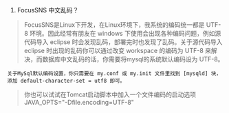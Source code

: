   1. FocusSNS 中文乱码？
> FocusSNS是Linux下开发，在Linux环境下，我系统的编码统一都是 UTF-8 环境。因此经常有朋友在 windows 下使用会出现各种编码问题，例如源代码导入 eclipse 时会发现乱码，部署完时也发现了乱码。关于源代码导入 eclipse 时出现的乱码你可以通过改变 workspace 的编码为 UTF-8 来解决，而数据库中文乱码的话，你需要将mysql的系统默认编码设为 UTF-8。
```
关于MySql默认编码设置，你只需要在 my.conf 或 my.init 文件里找到 [mysqld] 块，
添加 default-character-set = utf8 即可。
```
> 你也可以试试在Tomcat启动脚本中加入一个文件编码的启动选项 JAVA\_OPTS="-Dfile.encoding=UTF-8"